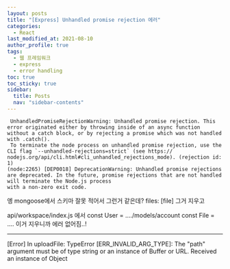 ```yaml
---
layout: posts
title: "[Express] Unhandled promise rejection 에러"
categories:
  - React
last_modified_at: 2021-08-10
author_profile: true
tags:
  - 웹 프레임워크
  - express
  - error handling
toc: true
toc_sticky: true
sidebar:
  title: Posts
  nav: "sidebar-contents"
---
```



```
 UnhandledPromiseRejectionWarning: Unhandled promise rejection. This error originated either by throwing inside of an async function without a catch block, or by rejecting a promise which was not handled with .catch(). 
 To terminate the node process on unhandled promise rejection, use the CLI flag `--unhandled-rejections=strict` (see https://
nodejs.org/api/cli.html#cli_unhandled_rejections_mode). (rejection id: 1)
(node:2265) [DEP0018] DeprecationWarning: Unhandled promise rejections are deprecated. In the future, promise rejections that are not handled will terminate the Node.js process
with a non-zero exit code.
```

엥 mongoose에서 스키마 잘못 적어서 그런거 같은데?
files: [file] 그거 지우고

api/workspace/index.js 에서
const User = ..../models/account
const File = .... 이거 지우니까 에러 없어짐..!

------------

[Error] In uploadFile: TypeError [ERR_INVALID_ARG_TYPE]: The "path" argument must be of type string or an instance of Buffer or URL. Received an instance of Object